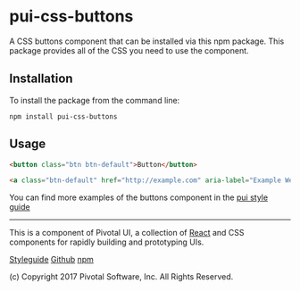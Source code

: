 # pui-css-buttons

A CSS buttons component that can be installed via this npm package.
This package provides all of the CSS you need to use the component.



## Installation

To install the package from the command line:

```
npm install pui-css-buttons
```

## Usage

```html
<button class="btn btn-default">Button</button>

<a class="btn-default" href="http://example.com" aria-label="Example Website">Link</a>
```


You can find more examples of the buttons component in the [pui style guide](http://styleguide.pivotal.io/)


*****************************************

This is a component of Pivotal UI, a collection of [React](https://facebook.github.io/react/) and CSS components for rapidly building and prototyping UIs.

[Styleguide](http://styleguide.pivotal.io)
[Github](https://github.com/pivotal-cf/pivotal-ui)
[npm](https://www.npmjs.com/browse/keyword/pivotal%20ui%20modularized)

(c) Copyright 2017 Pivotal Software, Inc. All Rights Reserved.
